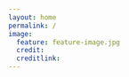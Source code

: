 ```yaml
---
layout: home
permalink: /
image:
  feature: feature-image.jpg
  credit: 
  creditlink: 
---
```


<div class="tiles" align="center">



</div><!-- /.tiles -->
